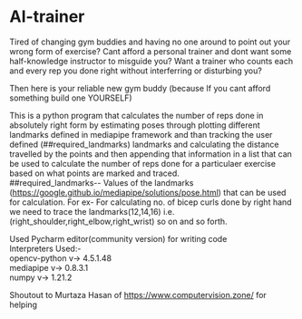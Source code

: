 # AI-trainer
Tired of changing gym buddies and having no one around to point out your wrong form  of exercise?
Cant afford a personal trainer and dont want some half-knowledge instructor to misguide you?
Want a trainer who counts each and every rep you done right without interferring or disturbing you?

Then here is your reliable new gym buddy (because If you cant afford something build one YOURSELF)

This is a python program that calculates the number of reps done in absolutely right form by estimating poses through plotting different landmarks defined in mediapipe framework and than tracking the user defined (##required_landmarks) landmarks and calculating the distance travelled by the points and then appending that information in a list that can be used to calculate the number of reps done for a particulaer exercise based on what points are marked and traced.   
##required_landmarks-- Values of the landmarks (https://google.github.io/mediapipe/solutions/pose.html) that can be used for calculation. For ex- For calculating no. of bicep curls done by right hand we need to trace the landmarks(12,14,16) i.e.(right_shoulder,right_elbow,right_wrist) so on and so forth.

Used Pycharm editor(community version) for writing code   
Interpreters Used:-    
opencv-python v-> 4.5.1.48     
mediapipe v-> 0.8.3.1     
numpy v-> 1.21.2

Shoutout to Murtaza Hasan of https://www.computervision.zone/ for helping
